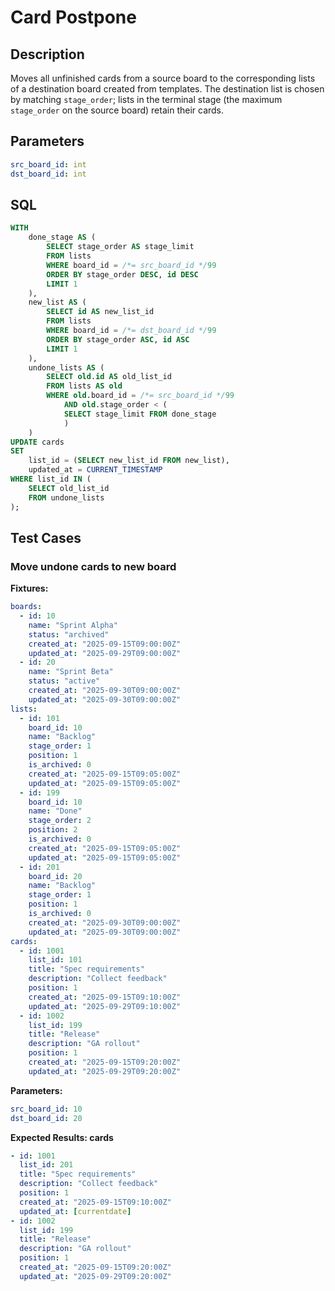 # Card Postpone

## Description

Moves all unfinished cards from a source board to the corresponding lists of a destination board created from templates. The destination list is chosen by matching `stage_order`; lists in the terminal stage (the maximum `stage_order` on the source board) retain their cards.

## Parameters

```yaml
src_board_id: int
dst_board_id: int
```

## SQL

```sql
WITH
    done_stage AS (
        SELECT stage_order AS stage_limit
        FROM lists
        WHERE board_id = /*= src_board_id */99
        ORDER BY stage_order DESC, id DESC
        LIMIT 1
    ),
    new_list AS (
        SELECT id AS new_list_id
        FROM lists
        WHERE board_id = /*= dst_board_id */99
        ORDER BY stage_order ASC, id ASC
        LIMIT 1
    ),
    undone_lists AS (
        SELECT old.id AS old_list_id
        FROM lists AS old
        WHERE old.board_id = /*= src_board_id */99
            AND old.stage_order < (
            SELECT stage_limit FROM done_stage
            )
    )
UPDATE cards
SET
    list_id = (SELECT new_list_id FROM new_list),
    updated_at = CURRENT_TIMESTAMP
WHERE list_id IN (
    SELECT old_list_id
    FROM undone_lists
);
```

## Test Cases

### Move undone cards to new board

**Fixtures:**

```yaml
boards:
  - id: 10
    name: "Sprint Alpha"
    status: "archived"
    created_at: "2025-09-15T09:00:00Z"
    updated_at: "2025-09-29T09:00:00Z"
  - id: 20
    name: "Sprint Beta"
    status: "active"
    created_at: "2025-09-30T09:00:00Z"
    updated_at: "2025-09-30T09:00:00Z"
lists:
  - id: 101
    board_id: 10
    name: "Backlog"
    stage_order: 1
    position: 1
    is_archived: 0
    created_at: "2025-09-15T09:05:00Z"
    updated_at: "2025-09-15T09:05:00Z"
  - id: 199
    board_id: 10
    name: "Done"
    stage_order: 2
    position: 2
    is_archived: 0
    created_at: "2025-09-15T09:05:00Z"
    updated_at: "2025-09-15T09:05:00Z"
  - id: 201
    board_id: 20
    name: "Backlog"
    stage_order: 1
    position: 1
    is_archived: 0
    created_at: "2025-09-30T09:00:00Z"
    updated_at: "2025-09-30T09:00:00Z"
cards:
  - id: 1001
    list_id: 101
    title: "Spec requirements"
    description: "Collect feedback"
    position: 1
    created_at: "2025-09-15T09:10:00Z"
    updated_at: "2025-09-29T09:10:00Z"
  - id: 1002
    list_id: 199
    title: "Release"
    description: "GA rollout"
    position: 1
    created_at: "2025-09-15T09:20:00Z"
    updated_at: "2025-09-29T09:20:00Z"
```

**Parameters:**
```yaml
src_board_id: 10
dst_board_id: 20
```

**Expected Results: cards**
```yaml
- id: 1001
  list_id: 201
  title: "Spec requirements"
  description: "Collect feedback"
  position: 1
  created_at: "2025-09-15T09:10:00Z"
  updated_at: [currentdate]
- id: 1002
  list_id: 199
  title: "Release"
  description: "GA rollout"
  position: 1
  created_at: "2025-09-15T09:20:00Z"
  updated_at: "2025-09-29T09:20:00Z"
```
